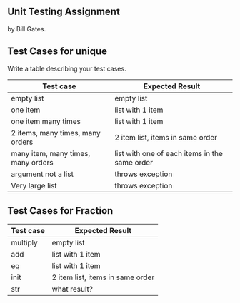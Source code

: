 ## Unit Testing Assignment

by Bill Gates.


## Test Cases for unique

Write a table describing your test cases.

| Test case              |  Expected Result    |
|------------------------|---------------------|
| empty list             |  empty list         |
| one item               |  list with 1 item   |
| one item many times    |  list with 1 item   |
| 2 items, many times, many orders | 2 item list, items in same order  |
| many item, many times, many orders | list with one of each items in the same order
| argument not a list    | throws exception
| Very large list        | throws exception


## Test Cases for Fraction
| Test case              |  Expected Result    |
|------------------------|---------------------|
| multiply               |  empty list         |
| add                    |  list with 1 item   |
| eq                     |  list with 1 item   |
| init | 2 item list, items in same order  |
| str  |  what result?       |
